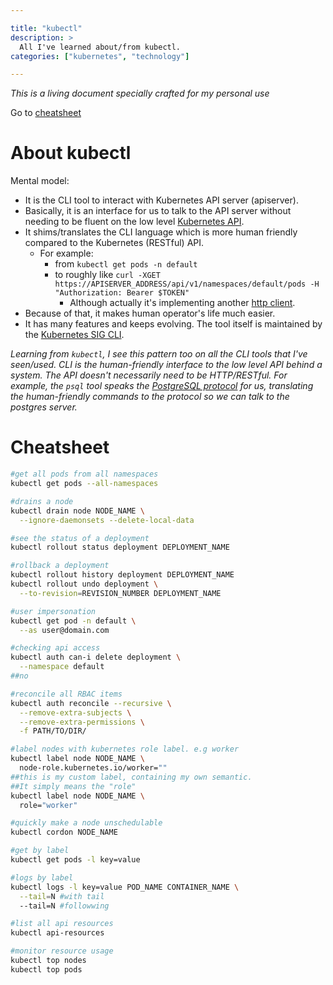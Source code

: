 ```yaml
---

title: "kubectl"
description: >
  All I've learned about/from kubectl.
categories: ["kubernetes", "technology"]

---
```


_This is a living document specially crafted for my personal use_

Go to [cheatsheet](#cheatsheet)

# About kubectl

Mental model:

- It is the CLI tool to interact with Kubernetes API server (apiserver).
- Basically, it is an interface for us to talk to the API server without needing to be fluent on the low level [Kubernetes API](https://kubernetes.io/docs/reference/generated/kubernetes-api/v1.17/).
- It shims/translates the CLI language which is more human friendly compared to the Kubernetes (RESTful) API.
  - For example:
    - from `kubectl get pods -n default`
    - to roughly like `curl -XGET https://APISERVER_ADDRESS/api/v1/namespaces/default/pods -H "Authorization: Bearer $TOKEN"`
      - Although actually it's implementing another [http client](https://github.com/kubernetes/client-go).
- Because of that, it makes human operator's life much easier.
- It has many features and keeps evolving. The tool itself is maintained by the [Kubernetes SIG CLI](https://github.com/kubernetes/community/tree/master/sig-cli).

_Learning from `kubectl`, I see this pattern too on all the CLI tools that I've seen/used. CLI is the human-friendly interface to the low level API behind a system. The API doesn't necessarily need to be HTTP/RESTful. For example, the `psql` tool speaks the [PostgreSQL protocol](https://www.postgresql.org/docs/10/protocol.html) for us, translating the human-friendly commands to the protocol so we can talk to the postgres server._

# Cheatsheet

```bash
#get all pods from all namespaces
kubectl get pods --all-namespaces

#drains a node
kubectl drain node NODE_NAME \
  --ignore-daemonsets --delete-local-data

#see the status of a deployment
kubectl rollout status deployment DEPLOYMENT_NAME

#rollback a deployment
kubectl rollout history deployment DEPLOYMENT_NAME
kubectl rollout undo deployment \
  --to-revision=REVISION_NUMBER DEPLOYMENT_NAME

#user impersonation
kubectl get pod -n default \
  --as user@domain.com

#checking api access
kubectl auth can-i delete deployment \
  --namespace default
##no

#reconcile all RBAC items
kubectl auth reconcile --recursive \
  --remove-extra-subjects \
  --remove-extra-permissions \
  -f PATH/TO/DIR/

#label nodes with kubernetes role label. e.g worker
kubectl label node NODE_NAME \
  node-role.kubernetes.io/worker=""
##this is my custom label, containing my own semantic.
##It simply means the "role"
kubectl label node NODE_NAME \
  role="worker"

#quickly make a node unschedulable
kubectl cordon NODE_NAME

#get by label
kubectl get pods -l key=value

#logs by label
kubectl logs -l key=value POD_NAME CONTAINER_NAME \
  --tail=N #with tail
  --tail=N #followwing

#list all api resources
kubectl api-resources

#monitor resource usage
kubectl top nodes
kubectl top pods
```

